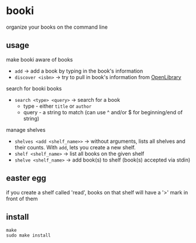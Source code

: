 # booki
organize your books on the command line

## usage
make booki aware of books
* `add` -> add a book by typing in the book's information
* `discover <isbn>` -> try to pull in book's information from [OpenLibrary](https://openlibrary.org)

search for booki books
* `search <type> <query>` -> search for a book
  * type - either `title` or `author`
  * query - a string to match (can use ^ and/or $ for beginning/end of string)

manage shelves
* `shelves <add <shelf_name>>` -> without arguments, lists all shelves and their counts. With `add`, lets you create a new shelf.
* `shelf <shelf_name>` -> list all books on the given shelf
* `shelve <shelf_name>` -> add book(s) to shelf (book(s) accepted via stdin)

## easter egg
if you create a shelf called 'read', books on that shelf will have a '>' mark in front of them

## install
```
make
sudo make install
```
